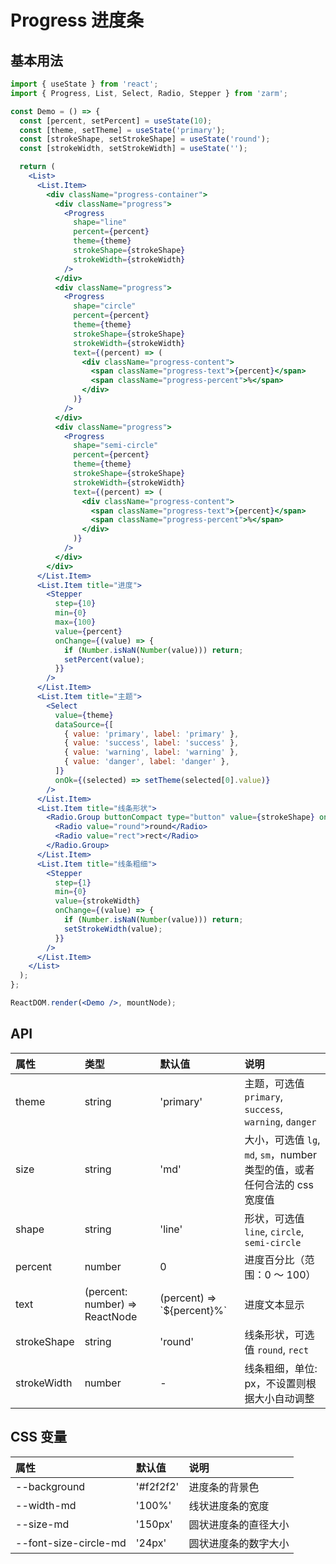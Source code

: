 # Progress 进度条

## 基本用法

```jsx
import { useState } from 'react';
import { Progress, List, Select, Radio, Stepper } from 'zarm';

const Demo = () => {
  const [percent, setPercent] = useState(10);
  const [theme, setTheme] = useState('primary');
  const [strokeShape, setStrokeShape] = useState('round');
  const [strokeWidth, setStrokeWidth] = useState('');

  return (
    <List>
      <List.Item>
        <div className="progress-container">
          <div className="progress">
            <Progress
              shape="line"
              percent={percent}
              theme={theme}
              strokeShape={strokeShape}
              strokeWidth={strokeWidth}
            />
          </div>
          <div className="progress">
            <Progress
              shape="circle"
              percent={percent}
              theme={theme}
              strokeShape={strokeShape}
              strokeWidth={strokeWidth}
              text={(percent) => (
                <div className="progress-content">
                  <span className="progress-text">{percent}</span>
                  <span className="progress-percent">%</span>
                </div>
              )}
            />
          </div>
          <div className="progress">
            <Progress
              shape="semi-circle"
              percent={percent}
              theme={theme}
              strokeShape={strokeShape}
              strokeWidth={strokeWidth}
              text={(percent) => (
                <div className="progress-content">
                  <span className="progress-text">{percent}</span>
                  <span className="progress-percent">%</span>
                </div>
              )}
            />
          </div>
        </div>
      </List.Item>
      <List.Item title="进度">
        <Stepper
          step={10}
          min={0}
          max={100}
          value={percent}
          onChange={(value) => {
            if (Number.isNaN(Number(value))) return;
            setPercent(value);
          }}
        />
      </List.Item>
      <List.Item title="主题">
        <Select
          value={theme}
          dataSource={[
            { value: 'primary', label: 'primary' },
            { value: 'success', label: 'success' },
            { value: 'warning', label: 'warning' },
            { value: 'danger', label: 'danger' },
          ]}
          onOk={(selected) => setTheme(selected[0].value)}
        />
      </List.Item>
      <List.Item title="线条形状">
        <Radio.Group buttonCompact type="button" value={strokeShape} onChange={setStrokeShape}>
          <Radio value="round">round</Radio>
          <Radio value="rect">rect</Radio>
        </Radio.Group>
      </List.Item>
      <List.Item title="线条粗细">
        <Stepper
          step={1}
          min={0}
          value={strokeWidth}
          onChange={(value) => {
            if (Number.isNaN(Number(value))) return;
            setStrokeWidth(value);
          }}
        />
      </List.Item>
    </List>
  );
};

ReactDOM.render(<Demo />, mountNode);
```

## API

| 属性        | 类型                           | 默认值                       | 说明                                                                      |
| :---------- | :----------------------------- | :--------------------------- | :------------------------------------------------------------------------ |
| theme       | string                         | 'primary'                    | 主题，可选值 `primary`, `success`, `warning`, `danger`                    |
| size        | string                         | 'md'                         | 大小，可选值 `lg`, `md`, `sm`，number 类型的值，或者任何合法的 css 宽度值 |
| shape       | string                         | 'line'                       | 形状，可选值 `line`, `circle`, `semi-circle`                              |
| percent     | number                         | 0                            | 进度百分比（范围：0 ～ 100）                                              |
| text        | (percent: number) => ReactNode | (percent) => \`${percent}%\` | 进度文本显示                                                              |
| strokeShape | string                         | 'round'                      | 线条形状，可选值 `round`, `rect`                                          |
| strokeWidth | number                         | -                            | 线条粗细，单位: px，不设置则根据大小自动调整                              |

## CSS 变量

| 属性                  | 默认值    | 说明                 |
| :-------------------- | :-------- | :------------------- |
| --background          | '#f2f2f2' | 进度条的背景色       |
| --width-md            | '100%'    | 线状进度条的宽度     |
| --size-md             | '150px'   | 圆状进度条的直径大小 |
| --font-size-circle-md | '24px'    | 圆状进度条的数字大小 |
